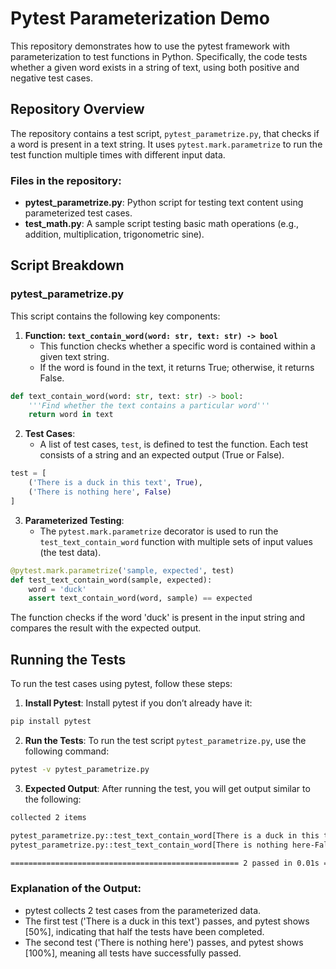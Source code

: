 
# Pytest Parameterization Demo

This repository demonstrates how to use the pytest framework with parameterization to test functions in Python. Specifically, the code tests whether a given word exists in a string of text, using both positive and negative test cases.

## Repository Overview

The repository contains a test script, `pytest_parametrize.py`, that checks if a word is present in a text string. It uses `pytest.mark.parametrize` to run the test function multiple times with different input data.

### Files in the repository:

- **pytest_parametrize.py**: Python script for testing text content using parameterized test cases.
- **test_math.py**: A sample script testing basic math operations (e.g., addition, multiplication, trigonometric sine).

## Script Breakdown

### pytest_parametrize.py

This script contains the following key components:

1. **Function: `text_contain_word(word: str, text: str) -> bool`**
    - This function checks whether a specific word is contained within a given text string.
    - If the word is found in the text, it returns True; otherwise, it returns False.

```python
def text_contain_word(word: str, text: str) -> bool:
    '''Find whether the text contains a particular word'''
    return word in text
```

2. **Test Cases**:
    - A list of test cases, `test`, is defined to test the function. Each test consists of a string and an expected output (True or False).

```python
test = [
    ('There is a duck in this text', True),
    ('There is nothing here', False)
]
```

3. **Parameterized Testing**:
    - The `pytest.mark.parametrize` decorator is used to run the `test_text_contain_word` function with multiple sets of input values (the test data).

```python
@pytest.mark.parametrize('sample, expected', test)
def test_text_contain_word(sample, expected):
    word = 'duck'
    assert text_contain_word(word, sample) == expected
```

The function checks if the word 'duck' is present in the input string and compares the result with the expected output.

## Running the Tests

To run the test cases using pytest, follow these steps:

1. **Install Pytest**:
   Install pytest if you don’t already have it:

```bash
pip install pytest
```

2. **Run the Tests**:
   To run the test script `pytest_parametrize.py`, use the following command:

```bash
pytest -v pytest_parametrize.py
```

3. **Expected Output**:
   After running the test, you will get output similar to the following:

```bash
collected 2 items

pytest_parametrize.py::test_text_contain_word[There is a duck in this text-True] PASSED            [ 50%]
pytest_parametrize.py::test_text_contain_word[There is nothing here-False] PASSED                  [100%]

=================================================== 2 passed in 0.01s ====================================================
```

### Explanation of the Output:

- pytest collects 2 test cases from the parameterized data.
- The first test ('There is a duck in this text') passes, and pytest shows [50%], indicating that half the tests have been completed.
- The second test ('There is nothing here') passes, and pytest shows [100%], meaning all tests have successfully passed.

